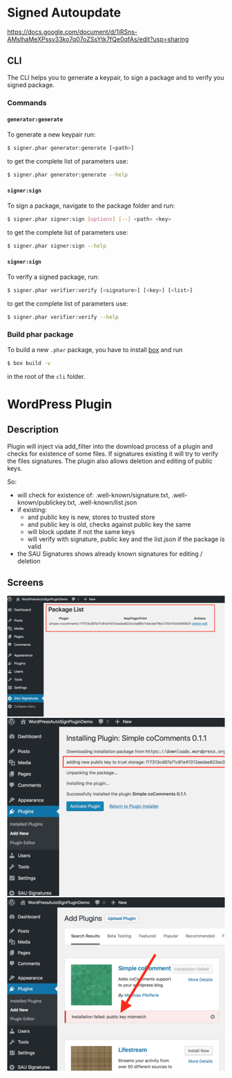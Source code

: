 # Signed Autoupdate

https://docs.google.com/document/d/1iRSns-AMslhaMeXPssv33ko7q07oZSsYtk7fQe0qfAs/edit?usp=sharing

## CLI

The CLI helps you to generate a keypair, to sign a package and to verify you signed package.

### Commands

#### `generator:generate`

To generate a new keypair run:

```bash
$ signer.phar generator:generate [<path>]
```

to get the complete list of parameters use:

```bash
$ signer.phar generator:generate --help
```

#### `signer:sign`

To sign a package, navigate to the package folder and run:

```bash
$ signer.phar signer:sign [options] [--] <path> <key>
```

to get the complete list of parameters use:

```bash
$ signer.phar signer:sign --help
```

#### `signer:sign`

To verify a signed package, run:

```bash
$ signer.phar verifier:verify [<signature>] [<key>] [<list>]
```

to get the complete list of parameters use:

```bash
$ signer.phar verifier:verify --help
```

### Build phar package

To build a new `.phar` package, you have to install [box](https://github.com/box-project/box2#as-a-global-composer-install) and run

```bash
$ box build -v
```

in the root of the `cli` folder.

# WordPress Plugin

## Description

Plugin will inject via add_filter into the download process of a plugin and checks for existence of some files. If 
signatures existing it will try to verify the files signatures. The plugin also allows deletion and editing of public
keys.

So:

- will check for existence of: .well-known/signature.txt, .well-known/publickey.txt, .well-known/list.json
- if existing:
  - and public key is new, stores to trusted store
  - and public key is old, checks against public key the same
  - will block update if not the same keys
  - will verify with signature, public key and the list.json if the package is valid
- the SAU Signatures shows already known signatures for editing / deletion


## Screens

![Package List View](doc/package-list-view.png)
![New Key Add During First Install](doc/new-key-found.png)
![Reject Installation on Error](doc/installation-rejected-key-mismatch.png)
